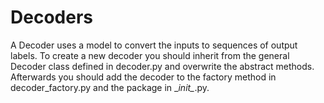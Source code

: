 # Decoders

A Decoder uses a model to convert the inputs to sequences of output labels.
To create a new decoder you should inherit from the general Decoder class
defined in decoder.py and overwrite the abstract methods. Afterwards you should
add the decoder to the factory method in decoder_factory.py and the package in
\__init\__.py.
